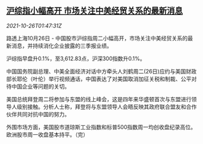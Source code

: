 <!--1635213662000-->
[沪综指小幅高开 市场关注中美经贸关系的最新消息](https://cn.reuters.com/article/china-stock-market-open-1026-idCNKBS2HG04I)
------

<div><i>2021-10-26T01:47:31Z</i></div><p>路透上海10月26日 - 中国股市沪综指周二小幅高开，市场关注中美经贸关系的最新消息，并持续消化企业披露的三季报业绩。</p><p>沪综指早盘升0.1%，至3,612.83点，沪深300指数升0.1%。</p><p>中国国务院副总理、中美全面经济对话中方牵头人刘鹤周二(26日)应约与美国财政部长耶伦（叶伦）举行视频通话，中国表达了对美国取消加征关税和制裁、公平对待中国企业等问题的关切。</p><p>美国总统拜登周二将参加与东盟的线上峰会，这是四年来华盛顿首次与东盟进行领导人级别接触。分析人士称，拜登将与东盟领导人会晤反映其政府联合盟友和合作伙伴共同对抗中国的努力。</p><p>外围市场方面，美国股市道琼斯工业指数和标普500指数周一均创收盘纪录高位。欧洲股市周一收盘基本持平。（完）</p>
